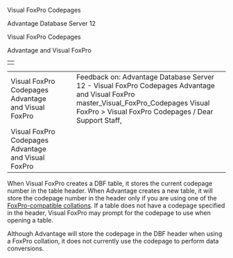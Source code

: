 Visual FoxPro Codepages




Advantage Database Server 12  

Visual FoxPro Codepages

Advantage and Visual FoxPro

|  |
| --- |
|  |

|  |  |  |  |  |
| --- | --- | --- | --- | --- |
| Visual FoxPro Codepages  Advantage and Visual FoxPro |  |  | Feedback on: Advantage Database Server 12 - Visual FoxPro Codepages Advantage and Visual FoxPro master\_Visual\_FoxPro\_Codepages Visual FoxPro > Visual FoxPro Codepages / Dear Support Staff, |  |
| Visual FoxPro Codepages  Advantage and Visual FoxPro |  |  |  |  |

When Visual FoxPro creates a DBF table, it stores the current codepage number in the table header. When Advantage creates a new table, it will store the codepage number in the header only if you are using one of the [FoxPro-compatible collations](master_collation_support.htm). If a table does not have a codepage specified in the header, Visual FoxPro may prompt for the codepage to use when opening a table.

Although Advantage will store the codepage in the DBF header when using a FoxPro collation, it does not currently use the codepage to perform data conversions.